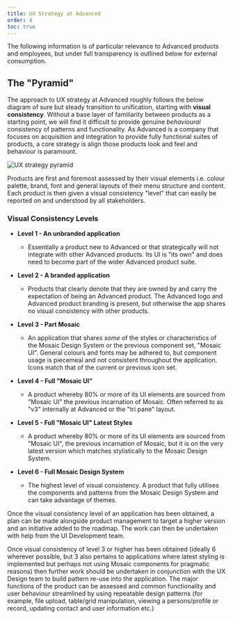 ```yaml
---
title: UX Strategy at Advanced
order: 4
toc: true
---
```

The following information is of particular relevance to Advanced products and employees, but under full transparency is outlined below for external consumption. 

## The "Pyramid"

The approach to UX strategy at Advanced roughly follows the below diagram of sure but steady transition to unification, starting with **visual consistency**. Without a base layer of familiarity between products as a starting point, we will find it difficult to provide genuine *behavioural* consistency of patterns and functionality. As Advanced is a company that focuses on acquisition and integration to provide fully functional suites of products, a core strategy is align those products look and feel and behaviour is paramount. 

![UX strategy pyramid](/assets/img/pyramid.png "Pyramid of UX Culture")

Products are first and foremost assessed by their visual elements i.e. colour palette, brand, font and general layouts of their menu structure and content. Each product is then given a visual consistency "level" that can easily be reported on and understood by all stakeholders.

### Visual Consistency Levels

* **Level 1 - An unbranded application**

  * Essentially a product new to Advanced or that strategically will not integrate with other Advanced products. Its UI is "its own" and does need to become part of the wider Advanced product suite.
* **Level 2 - A branded application**

  * Products that clearly denote that they are owned by and carry the expectation of being an Advanced product. The Advanced logo and Advanced product branding is present, but otherwise the app shares no visual consistency with other products.
* **Level 3 - Part Mosaic**

  * An application that shares *some* of the styles or characteristics of the Mosaic Design System or the previous component set, "Mosaic UI". General colours and fonts may be adhered to, but component usage is piecemeal and not consistent throughout the application. Icons match that of the current or previous icon set.
* **Level 4 - Full "Mosaic UI"**

  * A product whereby 80% or more of its UI elements are sourced from "Mosaic UI" the previous incarnation of Mosaic. Often referred to as "v3" internally at Advanced or the "tri pane" layout.
* **Level 5 - Full "Mosaic UI" Latest Styles**

  * A product whereby 80% or more of its UI elements are sourced from "Mosaic UI", the previous incarnation of Mosaic, but it is on the very latest version which matches stylistically to the Mosaic Design System. 
* **Level 6 - Full Mosaic Design System**

  * The highest level of visual consistency. A product that fully utilises the components and patterns from the Mosaic Design System and can take advantage of themes.

Once the visual consistency level of an application has been obtained, a plan can be made alongside product management to target a higher version and an initiative added to the roadmap. The work can then be undertaken with help from the UI Development team. 

Once visual consistency of level 3 or higher has been obtained (ideally 6 wherever possible, but 3 also pertains to applications where latest styling is implemented but perhaps not using Mosaic components for pragmatic reasons) then further work should be undertaken in conjunction with the UX Design team to build pattern re-use into the application. The major functions of the product can be assessed and common functionality and user behaviour streamlined by using repeatable design patterns (for example, file upload, table/grid manipulation, viewing a persons/profile or record,  updating contact and user information etc.)